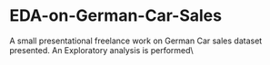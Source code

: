 # EDA-on-German-Car-Sales
A small presentational freelance work on German Car sales dataset presented. An Exploratory analysis is performed\
